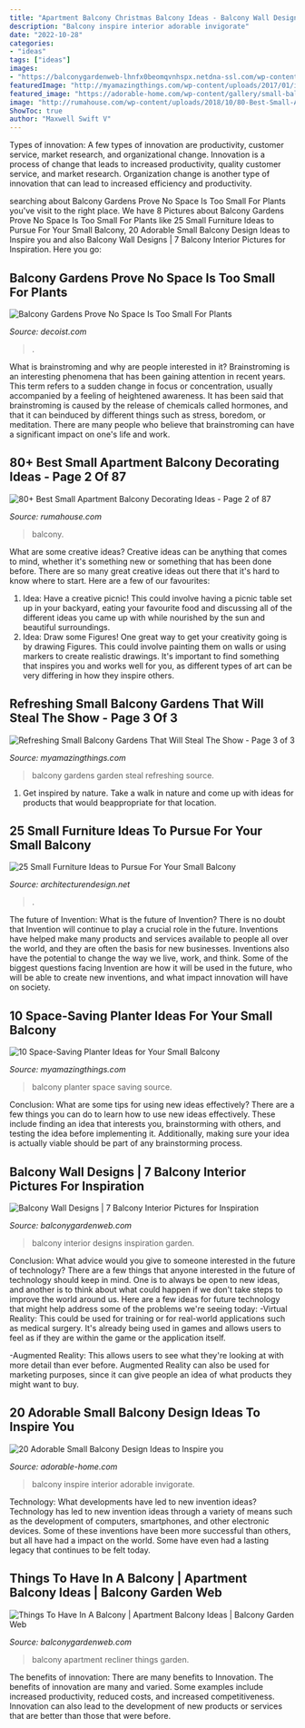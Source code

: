 ```yaml
---
title: "Apartment Balcony Christmas Balcony Ideas - Balcony Wall Designs"
description: "Balcony inspire interior adorable invigorate"
date: "2022-10-28"
categories:
- "ideas"
tags: ["ideas"]
images:
- "https://balconygardenweb-lhnfx0beomqvnhspx.netdna-ssl.com/wp-content/uploads/2016/03/IMG-20160311-WA0004-e1457673508193.jpg"
featuredImage: "http://myamazingthings.com/wp-content/uploads/2017/01/idea3-1.jpg"
featured_image: "https://adorable-home.com/wp-content/gallery/small-balcony-design-ideas-to-invigorate-inspire/Small-Balcony-Design-Ideas-to-Invigorate-Inspire-12.jpg"
image: "http://rumahouse.com/wp-content/uploads/2018/10/80-Best-Small-Apartment-Balcony-Decorating-Ideas-02.jpg"
ShowToc: true
author: "Maxwell Swift V"
---
```



Types of innovation: A few types of innovation are productivity, customer service, market research, and organizational change.
Innovation is a process of change that leads to increased productivity, quality customer service, and market research. Organization change is another type of innovation that can lead to increased efficiency and productivity.

	

		
searching about Balcony Gardens Prove No Space Is Too Small For Plants you've visit to the right place. We have 8 Pictures about Balcony Gardens Prove No Space Is Too Small For Plants like 25 Small Furniture Ideas to Pursue For Your Small Balcony, 20 Adorable Small Balcony Design Ideas to Inspire you and also Balcony Wall Designs | 7 Balcony Interior Pictures for Inspiration. Here you go:
		
    
## Balcony Gardens Prove No Space Is Too Small For Plants

<img loading=lazy src="https://cdn.decoist.com/wp-content/uploads/2013/09/Plants-on-a-balcony-with-wooden-details-600x415.jpg" onerror="this.onerror=null;this.src='https://tse2.mm.bing.net/th?id=OIP.pqNY_DUO4mZbVnxVbHyBTgHaFH&amp;pid=15.1';" alt="Balcony Gardens Prove No Space Is Too Small For Plants">

_Source: decoist.com_

>. 

	

What is brainstroming and why are people interested in it?
Brainstroming is an interesting phenomena that has been gaining attention in recent years. This term refers to a sudden change in focus or concentration, usually accompanied by a feeling of heightened awareness. It has been said that brainstroming is caused by the release of chemicals called hormones, and that it can beinduced by different things such as stress, boredom, or meditation. There are many people who believe that brainstroming can have a significant impact on one's life and work.

    
## 80+ Best Small Apartment Balcony Decorating Ideas - Page 2 Of 87

<img loading=lazy src="http://rumahouse.com/wp-content/uploads/2018/10/80-Best-Small-Apartment-Balcony-Decorating-Ideas-02.jpg" onerror="this.onerror=null;this.src='https://tse2.mm.bing.net/th?id=OIP.tAYLZUbwjtgPe5WGDoBACgHaLF&amp;pid=15.1';" alt="80+ Best Small Apartment Balcony Decorating Ideas - Page 2 of 87">

_Source: rumahouse.com_

>balcony. 

	

What are some creative ideas?
Creative ideas can be anything that comes to mind, whether it's something new or something that has been done before. There are so many great creative ideas out there that it's hard to know where to start. Here are a few of our favourites: 
1. Idea: Have a creative picnic! This could involve having a picnic table set up in your backyard, eating your favourite food and discussing all of the different ideas you came up with while nourished by the sun and beautiful surroundings. 
2. Idea: Draw some Figures! One great way to get your creativity going is by drawing Figures. This could involve painting them on walls or using markers to create realistic drawings. It's important to find something that inspires you and works well for you, as different types of art can be very differing in how they inspire others. 

    
## Refreshing Small Balcony Gardens That Will Steal The Show - Page 3 Of 3

<img loading=lazy src="http://myamazingthings.com/wp-content/uploads/2017/04/Small-Balcony-Garden-ideas-3.jpg" onerror="this.onerror=null;this.src='https://tse1.mm.bing.net/th?id=OIP.nKrD3nrKu6oEonUyjamFxgHaLH&amp;pid=15.1';" alt="Refreshing Small Balcony Gardens That Will Steal The Show - Page 3 of 3">

_Source: myamazingthings.com_

>balcony gardens garden steal refreshing source. 

	

1. Get inspired by nature. Take a walk in nature and come up with ideas for products that would beappropriate for that location.

    
## 25 Small Furniture Ideas To Pursue For Your Small Balcony

<img loading=lazy src="https://cdn.architecturendesign.net/wp-content/uploads/2016/05/AD-Small-Furniture-Ideas-to-Pursue-For-Your-Small-Balcony-01.jpg" onerror="this.onerror=null;this.src='https://tse4.mm.bing.net/th?id=OIP.OJ8U2r8CVhnHqIqnUiO4YQHaJ4&amp;pid=15.1';" alt="25 Small Furniture Ideas to Pursue For Your Small Balcony">

_Source: architecturendesign.net_

>. 

	

The future of Invention: What is the future of Invention?
There is no doubt that Invention will continue to play a crucial role in the future. Inventions have helped make many products and services available to people all over the world, and they are often the basis for new businesses. Inventions also have the potential to change the way we live, work, and think. Some of the biggest questions facing Invention are how it will be used in the future, who will be able to create new inventions, and what impact innovation will have on society.

    
## 10 Space-Saving Planter Ideas For Your Small Balcony

<img loading=lazy src="http://myamazingthings.com/wp-content/uploads/2017/01/idea3-1.jpg" onerror="this.onerror=null;this.src='https://tse4.mm.bing.net/th?id=OIP.V18mttBz5czfVT3KY_9nHQHaJ4&amp;pid=15.1';" alt="10 Space-Saving Planter Ideas for Your Small Balcony">

_Source: myamazingthings.com_

>balcony planter space saving source. 

	

Conclusion: What are some tips for using new ideas effectively?
There are a few things you can do to learn how to use new ideas effectively. These include finding an idea that interests you, brainstorming with others, and testing the idea before implementing it. Additionally, making sure your idea is actually viable should be part of any brainstorming process.

    
## Balcony Wall Designs | 7 Balcony Interior Pictures For Inspiration

<img loading=lazy src="https://balconygardenweb-lhnfx0beomqvnhspx.netdna-ssl.com/wp-content/uploads/2016/03/IMG-20160311-WA0004-e1457673508193.jpg" onerror="this.onerror=null;this.src='https://tse1.mm.bing.net/th?id=OIP.z-PsVfpOskOkVpTBpt5AGQHaJ3&amp;pid=15.1';" alt="Balcony Wall Designs | 7 Balcony Interior Pictures for Inspiration">

_Source: balconygardenweb.com_

>balcony interior designs inspiration garden. 

	

Conclusion: What advice would you give to someone interested in the future of technology?
There are a few things that anyone interested in the future of technology should keep in mind. One is to always be open to new ideas, and another is to think about what could happen if we don't take steps to improve the world around us. Here are a few ideas for future technology that might help address some of the problems we're seeing today: 
-Virtual Reality: This could be used for training or for real-world applications such as medical surgery. It's already being used in games and allows users to feel as if they are within the game or the application itself. 

-Augmented Reality: This allows users to see what they're looking at with more detail than ever before. Augmented Reality can also be used for marketing purposes, since it can give people an idea of what products they might want to buy.

    
## 20 Adorable Small Balcony Design Ideas To Inspire You

<img loading=lazy src="https://adorable-home.com/wp-content/gallery/small-balcony-design-ideas-to-invigorate-inspire/Small-Balcony-Design-Ideas-to-Invigorate-Inspire-12.jpg" onerror="this.onerror=null;this.src='https://tse3.mm.bing.net/th?id=OIP.GKFcFAkluyLd-yTCdd001AHaJ3&amp;pid=15.1';" alt="20 Adorable Small Balcony Design Ideas to Inspire you">

_Source: adorable-home.com_

>balcony inspire interior adorable invigorate. 

	

Technology: What developments have led to new invention ideas?
Technology has led to new invention ideas through a variety of means such as the development of computers, smartphones, and other electronic devices. Some of these inventions have been more successful than others, but all have had a impact on the world. Some have even had a lasting legacy that continues to be felt today.

    
## Things To Have In A Balcony | Apartment Balcony Ideas | Balcony Garden Web

<img loading=lazy src="https://balconygardenweb.com/wp-content/uploads/2016/08/recliner.jpg" onerror="this.onerror=null;this.src='https://tse3.mm.bing.net/th?id=OIP.2uGfdDAsurPxuz2pah_p4AHaLI&amp;pid=15.1';" alt="Things To Have In A Balcony | Apartment Balcony Ideas | Balcony Garden Web">

_Source: balconygardenweb.com_

>balcony apartment recliner things garden. 

	

The benefits of innovation: There are many benefits to Innovation.
The benefits of innovation are many and varied. Some examples include increased productivity, reduced costs, and increased competitiveness. Innovation can also lead to the development of new products or services that are better than those that were before.

